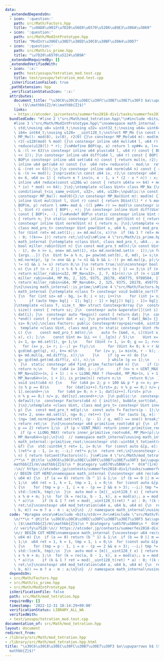 ```yaml
---
data:
  _extendedDependsOn:
  - icon: ':question:'
    path: src/Math/Factors.hpp
    title: "\u9AD8\u901F\u7D20\u56E0\u6570\u5206\u89E3\u306A\u3069"
  - icon: ':question:'
    path: src/Math/ModIntPrototype.hpp
    title: "ModInt\u306E\u30D7\u30ED\u30C8\u30BF\u30A4\u30D7"
  - icon: ':question:'
    path: src/Math/is_prime.hpp
    title: "\u7D20\u6570\u5224\u5B9A"
  _extendedRequiredBy: []
  _extendedVerifiedWith:
  - icon: ':x:'
    path: test/yosupo/tetration_mod.test.cpp
    title: test/yosupo/tetration_mod.test.cpp
  _isVerificationFailed: true
  _pathExtension: hpp
  _verificationStatusIcon: ':x:'
  attributes:
    document_title: "\u30C6\u30C8\u30EC\u30FC\u30B7\u30E7\u30F3 $a\\upuparrows b$\
      \ ($\\mathbb{Z}/m\\mathbb{Z}$)"
    links:
    - https://atcoder.jp/contests/summerfes2018-div1/tasks/summerfes2018_f
  bundledCode: "#line 2 \"src/Math/mod_tetration.hpp\"\n#include <bits/stdc++.h>\n\
    #line 3 \"src/Math/ModIntPrototype.hpp\"\nnamespace math_internal {\nusing namespace\
    \ std;\nusing u8= uint8_t;\nusing u32= uint32_t;\nusing u64= uint64_t;\nusing\
    \ i64= int64_t;\nusing u128= __uint128_t;\nstruct MP_Mo {\n const u64 mod;\n constexpr\
    \ MP_Mo(): mod(0), iv(0), r2(0) {}\n constexpr MP_Mo(u64 m): mod(m), iv(inv(m)),\
    \ r2(-u128(mod) % mod) {}\n constexpr inline u64 mul(u64 l, u64 r) const { return\
    \ reduce(u128(l) * r); }\n#define BOP(op, a) return l op##= a, l+= (mod << 1)\
    \ & -(l >> 63)\n constexpr inline u64 plus(u64 l, u64 r) const { BOP(+, r - (mod\
    \ << 1)); }\n constexpr inline u64 diff(u64 l, u64 r) const { BOP(-, r); }\n#undef\
    \ BOP\n constexpr inline u64 set(u64 n) const { return mul(n, r2); }\n constexpr\
    \ inline u64 get(u64 n) const {\n  u64 ret= reduce(n) - mod;\n  return ret + (mod\
    \ & -(ret >> 63));\n }\n constexpr inline u64 norm(u64 n) const { return n - (mod\
    \ & -(n >= mod)); }\nprivate:\n const u64 iv, r2;\n constexpr u64 inv(u64 n, int\
    \ e= 6, u64 x= 1) { return e ? inv(n, e - 1, x * (2 - x * n)) : x; }\n constexpr\
    \ inline u64 reduce(const u128& w) const { return u64(w >> 64) + mod - ((u128(u64(w)\
    \ * iv) * mod) >> 64); }\n};\ntemplate <class Uint> class MP_Na {\n using DUint=\
    \ conditional_t<is_same_v<Uint, u32>, u64, u128>;\npublic:\n const Uint mod;\n\
    \ constexpr MP_Na(): mod(0){};\n constexpr MP_Na(Uint m): mod(m) {}\n constexpr\
    \ inline Uint mul(Uint l, Uint r) const { return DUint(l) * r % mod; }\n#define\
    \ BOP(m, p) return l m##= mod & -((l p##= r) >= mod)\n constexpr inline Uint plus(Uint\
    \ l, Uint r) const { BOP(-, +); }\n constexpr inline Uint diff(Uint l, Uint r)\
    \ const { BOP(+, -); }\n#undef BOP\n static constexpr inline Uint set(Uint n)\
    \ { return n; }\n static constexpr inline Uint get(Uint n) { return n; }\n static\
    \ constexpr inline Uint norm(Uint n) { return n; }\n};\ntemplate <class Uint,\
    \ class mod_pro_t> constexpr Uint pow(Uint x, u64 k, const mod_pro_t& md) {\n\
    \ for (Uint ret= md.set(1);; x= md.mul(x, x))\n  if (k& 1 ? ret= md.mul(ret, x)\
    \ : 0; !(k>>= 1)) return ret;\n}\n}\n#line 4 \"src/Math/is_prime.hpp\"\nnamespace\
    \ math_internal {\ntemplate <class Uint, class mod_pro_t, u64... args> constexpr\
    \ bool miller_rabin(Uint n) {\n const mod_pro_t md(n);\n const Uint s= __builtin_ctzll(n\
    \ - 1), d= n >> s, one= md.set(1), n1= md.norm(md.set(n - 1));\n for (auto a:\
    \ {args...}) {\n  Uint b= a % n, p= pow(md.set(b), d, md), i= s;\n  while (p=\
    \ md.norm(p), (p != one && p != n1 && b && i--)) p= md.mul(p, p);\n  if (md.norm(p)\
    \ != n1 && i != s) return 0;\n }\n return true;\n}\nconstexpr bool is_prime(u64\
    \ n) {\n if (n < 2 || n % 6 % 4 != 1) return (n | 1) == 3;\n if (n < UINT_MAX)\
    \ return miller_rabin<u32, MP_Na<u32>, 2, 7, 61>(n);\n if (n < LLONG_MAX) return\
    \ miller_rabin<u64, MP_Mo, 2, 325, 9375, 28178, 450775, 9780504, 1795265022>(n);\n\
    \ return miller_rabin<u64, MP_Na<u64>, 2, 325, 9375, 28178, 450775, 9780504, 1795265022>(n);\n\
    }\n}\nusing math_internal::is_prime;\n#line 4 \"src/Math/Factors.hpp\"\nnamespace\
    \ math_internal {\ntemplate <class T> constexpr void bubble_sort(T *bg, T *ed)\
    \ {\n  for (int sz= ed - bg, i= 0; i < sz; i++)\n    for (int j= sz; --j > i;)\n\
    \      if (auto tmp= bg[j - 1]; bg[j - 1] > bg[j]) bg[j - 1]= bg[j], bg[j]= tmp;\n\
    }\ntemplate <class T, size_t _Nm> struct ConstexprArray {\n  constexpr size_t\
    \ size() const { return sz; }\n  constexpr auto &operator[](int i) const { return\
    \ dat[i]; }\n  constexpr auto *begin() const { return dat; }\n  constexpr auto\
    \ *end() const { return dat + sz; }\n protected:\n  T dat[_Nm]= {};\n  size_t\
    \ sz= 0;\n};\nclass Factors: public ConstexprArray<pair<u64, uint16_t>, 16> {\n\
    \  template <class Uint, class mod_pro_t> static constexpr Uint rho(Uint n, Uint\
    \ c) {\n    const mod_pro_t md(n);\n    auto f= [&md, n, c](Uint x) { return md.plus(md.mul(x,\
    \ x), c); };\n    const Uint m= 1LL << (__lg(n) / 5);\n    Uint x= 1, y= md.set(2),\
    \ z= 1, q= md.set(1), g= 1;\n    for (Uint r= 1, i= 0; g == 1; r<<= 1) {\n   \
    \   for (x= y, i= r; i--;) y= f(y);\n      for (Uint k= 0; k < r && g == 1; g=\
    \ gcd(md.get(q), n), k+= m)\n        for (z= y, i= min(m, r - k); i--;) y= f(y),\
    \ q= md.mul(q, md.diff(y, x));\n    }\n    if (g == n) do {\n        z= f(z),\
    \ g= gcd(md.get(md.diff(z, x)), n);\n      } while (g == 1);\n    return g;\n\
    \  }\n  static constexpr u64 find_prime_factor(u64 n) {\n    if (is_prime(n))\
    \ return n;\n    for (u64 i= 100; i--;)\n      if (n= n < UINT_MAX ? rho<u32,\
    \ MP_Na<u32>>(n, i + 1) : n < LLONG_MAX ? rho<u64, MP_Mo>(n, i + 1) : rho<u64,\
    \ MP_Na<u64>>(n, i + 1); is_prime(n)) return n;\n    return 0;\n  }\n  constexpr\
    \ void init(u64 n) {\n    for (u64 p= 2; p < 100 && p * p <= n; p++)\n      if\
    \ (n % p == 0)\n        for (dat[sz++].first= p; n % p == 0;) n/= p, dat[sz -\
    \ 1].second++;\n    for (u64 p= 0; n > 1; dat[sz++].first= p)\n      for (p= find_prime_factor(n);\
    \ n % p == 0;) n/= p, dat[sz].second++;\n  }\n public:\n  constexpr Factors()=\
    \ default;\n  constexpr Factors(u64 n) { init(n), bubble_sort(dat, dat + sz);\
    \ }\n};\ntemplate <class Uint, class mod_pro_t> constexpr Uint inner_primitive_root(Uint\
    \ p) {\n  const mod_pro_t md(p);\n  const auto f= Factors(p - 1);\n  for (Uint\
    \ ret= 2, one= md.set(1), ng= 0;; ret++) {\n    for (auto [q, e]: f)\n      if\
    \ (ng= (md.norm(pow(md.set(ret), (p - 1) / q, md)) == one)) break;\n    if (!ng)\
    \ return ret;\n  }\n}\nconstexpr u64 primitive_root(u64 p) {\n  if (assert(is_prime(p));\
    \ p == 2) return 1;\n  if (p < UINT_MAX) return inner_primitive_root<u32, MP_Na<u32>>(p);\n\
    \  if (p < LLONG_MAX) return inner_primitive_root<u64, MP_Mo>(p);\n  return inner_primitive_root<u64,\
    \ MP_Na<u64>>(p);\n}\n}  // namespace math_internal\nusing math_internal::Factors,\
    \ math_internal::primitive_root;\nconstexpr std::uint64_t totient(const Factors\
    \ &f) {\n  std::uint64_t ret= 1, i= 0;\n  for (const auto &[p, e]: f)\n    for\
    \ (ret*= p - 1, i= e; --i;) ret*= p;\n  return ret;\n}\nconstexpr auto totient(std::uint64_t\
    \ n) { return totient(Factors(n)); }\n#line 4 \"src/Math/mod_tetration.hpp\"\n\
    /**\n * @title \u30C6\u30C8\u30EC\u30FC\u30B7\u30E7\u30F3 $a\\upuparrows b$ ($\\\
    mathbb{Z}/m\\mathbb{Z}$)\n * @category \u6570\u5B66\n *  O(m^(1/4))\n */\n// verify\u7528\
    :\n// https://atcoder.jp/contests/summerfes2018-div1/tasks/summerfes2018_f\n\n\
    // BEGIN CUT HERE\nnamespace math_internal {\nconstexpr u64 rec(u64 a, u64 b,\
    \ u64 m) {\n  if (a == 0) return (b ^ 1) & 1;\n  if (b == 0 || m == 1) return\
    \ 1;\n  u64 ret = 1, k = 1, tmp = 1, i = 0;\n  for (const auto &[p, e] : Factors(m))\
    \ {\n    for (tmp = p - 1, i = e - (p == 2 && e > 3); --i;) tmp *= p;\n    k =\
    \ std::lcm(k, tmp);\n  }\n  auto mod = [m](__uint128_t x) { return x < m ? x :\
    \ x % m + m; };\n  for (k = rec(a, b - 1, k), a = mod(a);; a = mod(__uint128_t(a)\
    \ * a))\n    if (k & 1 ? ret = mod(__uint128_t(ret) * a) : 0; !(k >>= 1)) return\
    \ ret;\n}\nconstexpr u64 mod_tetration(u64 a, u64 b, u64 m) {\n  return (a = rec(a,\
    \ b, m)) >= m ? a - m : a;\n}\n}  // namespace math_internal\nusing math_internal::mod_tetration;\n"
  code: "#pragma once\n#include <bits/stdc++.h>\n#include \"src/Math/Factors.hpp\"\
    \n/**\n * @title \u30C6\u30C8\u30EC\u30FC\u30B7\u30E7\u30F3 $a\\upuparrows b$\
    \ ($\\mathbb{Z}/m\\mathbb{Z}$)\n * @category \u6570\u5B66\n *  O(m^(1/4))\n */\n\
    // verify\u7528:\n// https://atcoder.jp/contests/summerfes2018-div1/tasks/summerfes2018_f\n\
    \n// BEGIN CUT HERE\nnamespace math_internal {\nconstexpr u64 rec(u64 a, u64 b,\
    \ u64 m) {\n  if (a == 0) return (b ^ 1) & 1;\n  if (b == 0 || m == 1) return\
    \ 1;\n  u64 ret = 1, k = 1, tmp = 1, i = 0;\n  for (const auto &[p, e] : Factors(m))\
    \ {\n    for (tmp = p - 1, i = e - (p == 2 && e > 3); --i;) tmp *= p;\n    k =\
    \ std::lcm(k, tmp);\n  }\n  auto mod = [m](__uint128_t x) { return x < m ? x :\
    \ x % m + m; };\n  for (k = rec(a, b - 1, k), a = mod(a);; a = mod(__uint128_t(a)\
    \ * a))\n    if (k & 1 ? ret = mod(__uint128_t(ret) * a) : 0; !(k >>= 1)) return\
    \ ret;\n}\nconstexpr u64 mod_tetration(u64 a, u64 b, u64 m) {\n  return (a = rec(a,\
    \ b, m)) >= m ? a - m : a;\n}\n}  // namespace math_internal\nusing math_internal::mod_tetration;"
  dependsOn:
  - src/Math/Factors.hpp
  - src/Math/is_prime.hpp
  - src/Math/ModIntPrototype.hpp
  isVerificationFile: false
  path: src/Math/mod_tetration.hpp
  requiredBy: []
  timestamp: '2022-12-31 18:14:29+09:00'
  verificationStatus: LIBRARY_ALL_WA
  verifiedWith:
  - test/yosupo/tetration_mod.test.cpp
documentation_of: src/Math/mod_tetration.hpp
layout: document
redirect_from:
- /library/src/Math/mod_tetration.hpp
- /library/src/Math/mod_tetration.hpp.html
title: "\u30C6\u30C8\u30EC\u30FC\u30B7\u30E7\u30F3 $a\\upuparrows b$ ($\\mathbb{Z}/m\\\
  mathbb{Z}$)"
---
```

